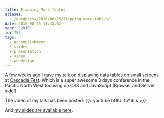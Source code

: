 ```yaml
---
title: Flipping More Tables
aliases:
  - /wordpress/2016/08/25/flipping-more-tables/
date: 2016-08-25 11:43:02
year: "2016"
id: 758
tags:
  - accomplishment
  - slides
  - presentation
  - video
  - webdesign
---
```


A few weeks ago I gave my talk on displaying data tables on small screens at [Cascadia Fest](http://2016.cascadiafest.org/). Which is a super awesome 3 days conference in the Pacific North West focusing on CSS and JavaScript (Browser and Server side!)

The video of my talk has been posted:
{{< youtube bGlULfoY6Ls >}}

And [my slides are available here](http://www.slideshare.net/stephaniehobson/flipping-tables-displaying-data-on-small-screens-201608).
